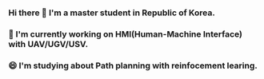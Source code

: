 ### Hi there 👋 I'm a master student in Republic of Korea.
### 🔭 I'm currently working on HMI(Human-Machine Interface) with UAV/UGV/USV.
### 😄 I'm studying about Path planning with reinfocement learing.

<!--
**yirameon/yirameon** is a ✨ _special_ ✨ repository because its `README.md` (this file) appears on your GitHub profile.

Here are some ideas to get you started:

- 🔭 I’m currently working on ...
- 🌱 I’m currently learning ...
- 👯 I’m looking to collaborate on ...
- 🤔 I’m looking for help with ...
- 💬 Ask me about ...
- 📫 How to reach me: ...
- 😄 Pronouns: ...
- ⚡ Fun fact: ...
-->
